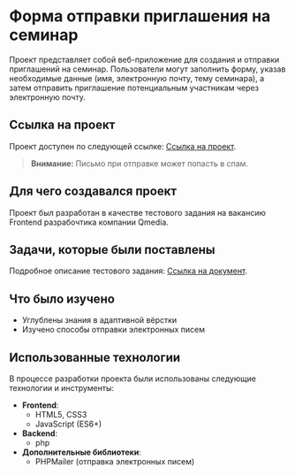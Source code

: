 # Форма отправки приглашения на семинар

Проект представляет собой веб-приложение для создания и отправки приглашений на семинар. Пользователи могут заполнить форму, указав необходимые данные (имя, электронную почту, тему семинара), а затем отправить приглашение потенциальным участникам через электронную почту.

## Ссылка на проект

Проект доступен по следующей ссылке: <a href="https://send-email-e3kf.onrender.com/" target="_blank">Ссылка на проект</a>.
> **Внимание:** Письмо при отправке может попасть в спам.

## Для чего создавался проект

Проект был разработан в качестве тестового задания на вакансию Frontend разрабочтика компании Qmedia.

## Задачи, которые были поставлены

Подробное описание тестового задания: <a href="https://docs.google.com/document/d/1gQ6FHAsfkcEUTlnJDSun29izJYIzeb_sdaHtKhRLZwY/edit?usp=sharing" target="_blank">Ссылка на документ</a>.

## Что было изучено

- Углублены знания в адаптивной вёрстки
- Изучено способы отправки электронных писем


## Использованные технологии

В процессе разработки проекта были использованы следующие технологии и инструменты:

- **Frontend**:
  - HTML5, CSS3
  - JavaScript (ES6+)
- **Backend**:
  - php 
- **Дополнительные библиотеки**:
  - PHPMailer (отправка электронных писем)
